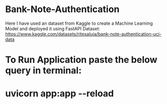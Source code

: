# Bank-Note-Authentication
Here I have used an dataset from Kaggle to create a Machine Learning Model and deployed it using FastAPI
Dataset: https://www.kaggle.com/datasets/ritesaluja/bank-note-authentication-uci-data
# To Run Application paste the below query in terminal:
# uvicorn app:app --reload
